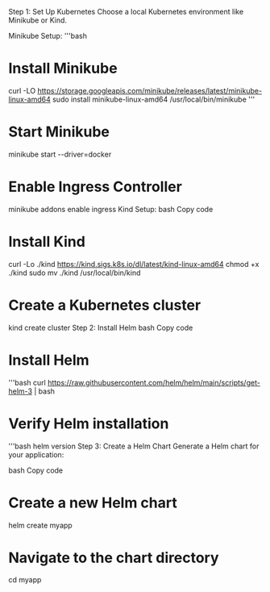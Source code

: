 Step 1: Set Up Kubernetes
Choose a local Kubernetes environment like Minikube or Kind.

Minikube Setup:
'''bash

# Install Minikube
curl -LO https://storage.googleapis.com/minikube/releases/latest/minikube-linux-amd64
sudo install minikube-linux-amd64 /usr/local/bin/minikube
'''

# Start Minikube
minikube start --driver=docker

# Enable Ingress Controller
minikube addons enable ingress
Kind Setup:
bash
Copy code
# Install Kind
curl -Lo ./kind https://kind.sigs.k8s.io/dl/latest/kind-linux-amd64
chmod +x ./kind
sudo mv ./kind /usr/local/bin/kind

# Create a Kubernetes cluster
kind create cluster
Step 2: Install Helm
bash
Copy code
# Install Helm
'''bash
curl https://raw.githubusercontent.com/helm/helm/main/scripts/get-helm-3 | bash

# Verify Helm installation
'''bash helm version
Step 3: Create a Helm Chart
Generate a Helm chart for your application:

bash
Copy code
# Create a new Helm chart
helm create myapp

# Navigate to the chart directory
cd myapp
